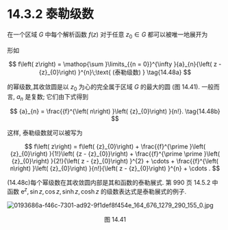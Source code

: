 # 14.3.2 泰勒级数

在一个区域 $G$ 中每个解析函数 $f\left( z\right)$ 对于任意 ${z}_{0} \in  G$ 都可以被唯一地展开为

形如

$$
f\left( z\right)  = \mathop{\sum }\limits_{{n = 0}}^{\infty }{a}_{n}{\left( z - {z}_{0}\right) }^{n}\;\text{ (泰勒级数) } \tag{14.48a}
$$

的幂级数,其收敛圆是以 ${z}_{0}$ 为心的完全属于区域 $G$ 的最大的圆 (图 14.41). 一般而言, ${a}_{n}$ 是复数; 它们由下式得到

$$
{a}_{n} = \frac{{f}^{\left( n\right) }\left( {z}_{0}\right) }{n!}. \tag{14.48b}
$$

这样, 泰勒级数就可以被写为

$$
f\left( z\right)  = f\left( {z}_{0}\right)  + \frac{{f}^{\prime }\left( {z}_{0}\right) }{1!}\left( {z - {z}_{0}}\right)  + \frac{{f}^{\prime \prime }\left( {z}_{0}\right) }{2!}{\left( z - {z}_{0}\right) }^{2} + \cdots  + \frac{{f}^{\left( n\right) }\left( {z}_{0}\right) }{n!}{\left( z - {z}_{0}\right) }^{n} + \cdots .
$$

(14.48c)每个幂级数在其收敛圆内部是其和函数的泰勒展式. 第 990 页 14.5.2 中函数 ${\mathrm{e}}^{z},\sin z,\cos z,\sinh z,\cosh z$ 的级数表达式是泰勒展式的例子.

![0193686a-f46c-7301-ad92-9f1def8f454e_164_676_1279_290_155_0.jpg](/images/0193686a-f46c-7301-ad92-9f1def8f454e_164_676_1279_290_155_0.jpg)

<center>图 14.41</center>
